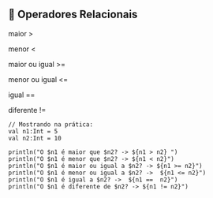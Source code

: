## :triangular_flag_on_post: Operadores Relacionais



maior >

menor <

maior ou igual >=

menor ou igual <=

igual ==

diferente !=

```
// Mostrando na prática:
val n1:Int = 5
val n2:Int = 10

println("O $n1 é maior que $n2? -> ${n1 > n2} ")
println("O $n1 é menor que $n2? -> ${n1 < n2}")
println("O $n1 é maior ou igual a $n2? -> ${n1 >= n2}")
println("O $n1 é menor ou igual a $n2? ->  ${n1 <= n2}")
println("O $n1 é igual a $n2? ->  ${n1 ==  n2}")
println("O $n1 é diferente de $n2? -> ${n1 != n2}")
```